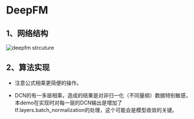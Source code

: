 # DeepFM

## 1、网络结构

![deepfm strcuture]()

## 2、算法实现

* 注意公式相乘更简便的操作。

* DCN的有一多层相乘，造成的结果是对非归一化（不同量纲）数据特别敏感，本demo在实现时对每一层的DCN输出是增加了tf.layers.batch_normalization的处理，这个可能会是模型收敛的关键。
